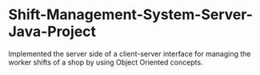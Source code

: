 # Shift-Management-System-Server-Java-Project
Implemented the server side of a client-server interface for managing the worker shifts of a shop by using Object Oriented concepts.
